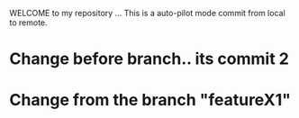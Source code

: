 
WELCOME to my repository ...
This is a auto-pilot mode commit from local to remote.

# Change before branch.. its commit 2

# Change from the branch "featureX1"
